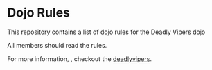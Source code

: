 Dojo Rules
==========

This repository contains a list of dojo rules for the Deadly Vipers dojo

All members should read the rules.

For more information, , checkout the [deadlyvipers](https://github.com/deadlyvipers/).
